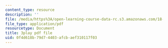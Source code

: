 ```yaml
---
content_type: resource
description: ''
file: /media/https%3A/open-learning-course-data-rc.s3.amazonaws.com/18-06-linear-algebra-spring-2010/0f4d618b79d74403afcbaef310117f03_TX_vooSnhm8.pdf
file_type: application/pdf
resourcetype: Document
title: 3play pdf file
uid: 0f4d618b-79d7-4403-afcb-aef310117f03
---
```

